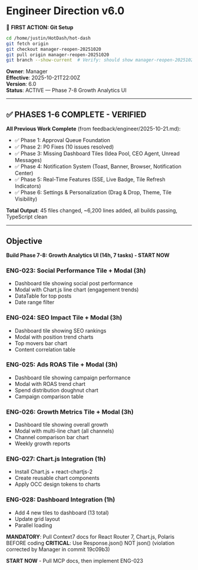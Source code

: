 # Engineer Direction v6.0

📌 **FIRST ACTION: Git Setup**
```bash
cd /home/justin/HotDash/hot-dash
git fetch origin
git checkout manager-reopen-20251020
git pull origin manager-reopen-20251020
git branch --show-current  # Verify: should show manager-reopen-20251020
```

**Owner**: Manager  
**Effective**: 2025-10-21T22:00Z  
**Version**: 6.0  
**Status**: ACTIVE — Phase 7-8 Growth Analytics UI

---

## ✅ PHASES 1-6 COMPLETE - VERIFIED

**All Previous Work Complete** (from feedback/engineer/2025-10-21.md):
- ✅ Phase 1: Approval Queue Foundation
- ✅ Phase 2: P0 Fixes (10 issues resolved)
- ✅ Phase 3: Missing Dashboard Tiles (Idea Pool, CEO Agent, Unread Messages)
- ✅ Phase 4: Notification System (Toast, Banner, Browser, Notification Center)
- ✅ Phase 5: Real-Time Features (SSE, Live Badge, Tile Refresh Indicators)
- ✅ Phase 6: Settings & Personalization (Drag & Drop, Theme, Tile Visibility)

**Total Output**: 45 files changed, ~6,200 lines added, all builds passing, TypeScript clean

---

## Objective

**Build Phase 7-8: Growth Analytics UI (14h, 7 tasks) - START NOW**

### ENG-023: Social Performance Tile + Modal (3h)
- Dashboard tile showing social post performance
- Modal with Chart.js line chart (engagement trends)
- DataTable for top posts
- Date range filter

### ENG-024: SEO Impact Tile + Modal (3h)
- Dashboard tile showing SEO rankings
- Modal with position trend charts
- Top movers bar chart
- Content correlation table

### ENG-025: Ads ROAS Tile + Modal (3h)
- Dashboard tile showing campaign performance
- Modal with ROAS trend chart
- Spend distribution doughnut chart
- Campaign comparison table

### ENG-026: Growth Metrics Tile + Modal (3h)
- Dashboard tile showing overall growth
- Modal with multi-line chart (all channels)
- Channel comparison bar chart
- Weekly growth reports

### ENG-027: Chart.js Integration (1h)
- Install Chart.js + react-chartjs-2
- Create reusable chart components
- Apply OCC design tokens to charts

### ENG-028: Dashboard Integration (1h)
- Add 4 new tiles to dashboard (13 total)
- Update grid layout
- Parallel loading

**MANDATORY**: Pull Context7 docs for React Router 7, Chart.js, Polaris BEFORE coding
**CRITICAL**: Use Response.json() NOT json() (violation corrected by Manager in commit 19c09b3)

**START NOW** - Pull MCP docs, then implement ENG-023
